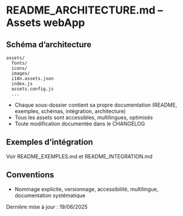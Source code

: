 # README_ARCHITECTURE.md – Assets webApp

## Schéma d’architecture

```ascii
assets/
  fonts/
  icons/
  images/
  i18n.assets.json
  index.js
  assets.config.js
  ...
```

- Chaque sous-dossier contient sa propre documentation (README, exemples, schémas, intégration, architecture)
- Tous les assets sont accessibles, multilingues, optimisés
- Toute modification documentée dans le CHANGELOG

## Exemples d’intégration
Voir README_EXEMPLES.md et README_INTEGRATION.md

## Conventions
- Nommage explicite, versionnage, accessibilité, multilingue, documentation systématique

Dernière mise à jour : 19/06/2025
